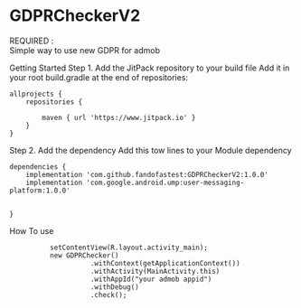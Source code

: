 # GDPRCheckerV2

REQUIRED :     
Simple way to use new GDPR for admob


Getting Started
Step 1. Add the JitPack repository to your build file
Add it in your root build.gradle at the end of repositories:

	allprojects {
		repositories {
			
			maven { url 'https://www.jitpack.io' }
		}
	}
Step 2. Add the dependency
Add this tow lines to your Module dependency


    dependencies {
		implementation 'com.github.fandofastest:GDPRCheckerV2:1.0.0'
		implementation 'com.google.android.ump:user-messaging-platform:1.0.0'


    }

	
	
	
How To use
        
              setContentView(R.layout.activity_main);	
              new GDPRChecker()
                        .withContext(getApplicationContext())
                        .withActivity(MainActivity.this)
                        .withAppId("your admob appid")
                        .withDebug()
                        .check();
    
    
